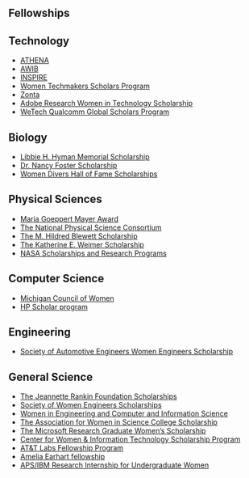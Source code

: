 Fellowships
-----------

Technology
----------

- [ATHENA](https://nashvillecable.org/advocacy/athena/)
- [AWIB](http://www.awib.org/index.cfm?fuseaction=Page.ViewPage&PageID=811)
- [INSPIRE](http://www.inspire-dst.gov.in/fellowship.html)
- [Women Techmakers Scholars Program](https://www.womentechmakers.com/scholars)
- [Zonta](https://www.zonta.org/Global-Impact/Education/Women-in-Business-Scholarship)
- [Adobe Research Women in Technology Scholarship](https://research.adobe.com/scholarship/)
- [WeTech Qualcomm Global Scholars Program](https://www.iie.org/en/Programs/WeTech/STEM-Scholarships-for-Women/Qualcomm-Global-Scholars-Program)

Biology
-------

- [Libbie H. Hyman Memorial Scholarship](http://www.sicb.org/grants/hyman/)
- [Dr. Nancy Foster Scholarship](https://fosterscholars.noaa.gov/)
- [Women Divers Hall of Fame Scholarships](http://www.wdhof.org/)

Physical Sciences
-----------------

- [Maria Goeppert Mayer Award](https://www.aps.org/programs/honors/prizes/goeppert-mayer.cfm)
- [The National Physical Science Consortium](https://expd.uw.edu/expo/scholarships/npscgf)
- [The M. Hildred Blewett Scholarship](https://www.aps.org/programs/women/scholarships/blewett/)
- [The Katherine E. Weimer Scholarship](https://www.aps.org/programs/women/scholarships/katherineweimer.cfm)
- [NASA Scholarships and Research Programs](https://science.nasa.gov/learners/learner-opportunities)

Computer Science
----------------

- [Michigan Council of Women](https://www.mcwt.org/)
- [HP Scholar program](https://swsis.wordpress.com/applying-for-scholarships/)

Engineering
-----------

- [Society of Automotive Engineers Women Engineers Scholarship](https://scholarships.swe.org/applications/login.asp)

General Science
---------------

- [The Jeannette Rankin Foundation Scholarships](https://www.scholarships.com/financial-aid/college-scholarships/scholarships-by-type/scholarships-for-women/jeannette-rankin-womens-scholarship-fund/)
- [Society of Women Engineers Scholarships](https://scholarships.swe.org/applications/login.asp)
- [Women in Engineering and Computer and Information Science](https://www.nsf.gov/pubs/2003/nsf03050/nsf03050.htm)
- [The Association for Women in Science College Scholarship](https://www.awis.org/)
- [The Microsoft Research Graduate Women’s Scholarship](https://www.studyandscholarships.com/2013/04/microsoft-research-graduate-womens-scholarship-program.html)
- [Center for Women & Information Technology Scholarship Program](https://wiit.uncg.edu/scholarships/)
- [AT&T Labs Fellowship Program](https://searchkey.us/2016/11/23/att-labs-fellowship-program/)
- [Amelia Earhart fellowship ](https://foundation.zonta.org/Our-Programs/Educational-Programs/Amelia-Earhart-Fellowship)
- [APS/IBM Research Internship for Undergraduate Women](https://www.aps.org/programs/women/scholarships/ibm/index.cfm)
